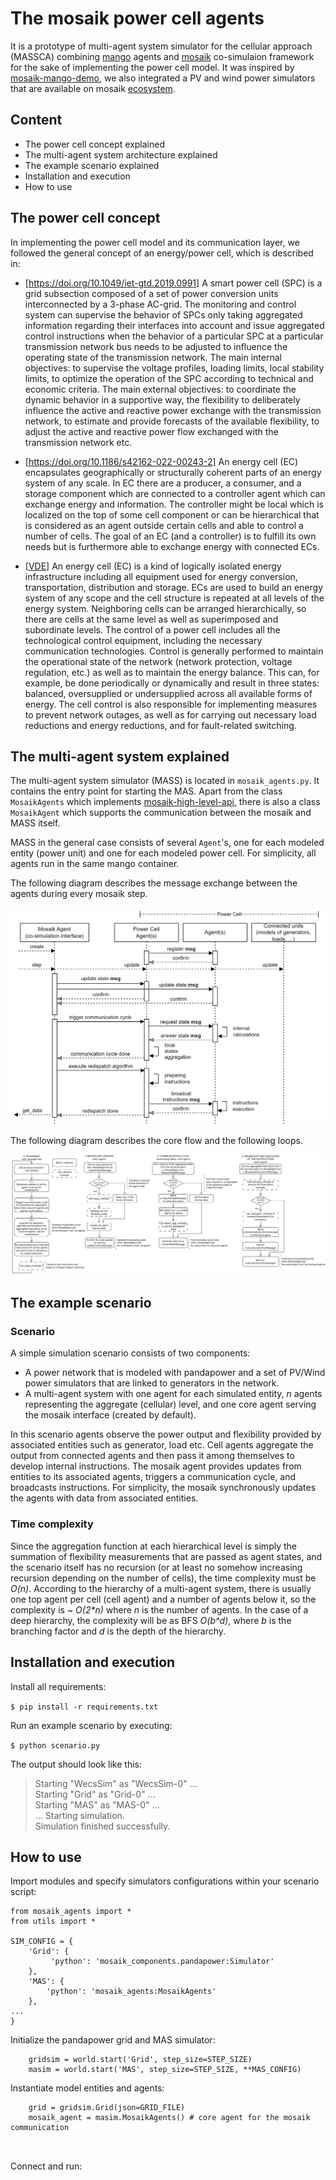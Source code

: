 # The mosaik power cell agents

It is a prototype of multi-agent system simulator for the cellular approach (MASSCA) combining [mango](https://mango-agents.readthedocs.io/en/latest/) agents and [mosaik](https://mosaik.readthedocs.io/en/latest/) co-simulaion framework for the sake of implementing the power cell model. It was inspired by [mosaik-mango-demo](https://gitlab.com/mosaik/examples/mosaik-mango-demo), we also integrated a PV and wind power simulators that are available on mosaik [ecosystem](https://gitlab.com/mosaik/components).

## Content

* The power cell concept explained
* The multi-agent system architecture explained
* The example scenario explained
* Installation and execution
* How to use


## The power cell concept

In implementing the power cell model and its communication layer, we followed the general concept of an energy/power cell, which is described in:
* [https://doi.org/10.1049/iet-gtd.2019.0991] A smart power cell (SPC) is a grid subsection composed of a set of power conversion units interconnected by a 3-phase AC-grid. The monitoring and control system can supervise the behavior of SPCs only taking aggregated information regarding their interfaces into account and issue aggregated control instructions when the behavior of a particular SPC at a particular transmission network bus needs to be adjusted to influence the operating state of the transmission network.
The main internal objectives: to supervise the voltage profiles, loading limits, local stability limits, to optimize the operation of the SPC according to technical and economic criteria.
The main external objectives: to coordinate the dynamic behavior in a supportive way, the flexibility to deliberately influence the active and reactive power exchange with the transmission network, to estimate and provide forecasts of the available flexibility, to adjust the active and reactive power flow exchanged with the transmission network etc.

* [https://doi.org/10.1186/s42162-022-00243-2] An energy cell (EC) encapsulates geographically or structurally coherent parts of an energy system of any scale. In EC there are a producer, a consumer, and a storage component which are connected to a controller agent which can exchange energy and information. 
The controller might be local which is localized on the top of some cell component or can be hierarchical that is considered as an agent outside certain cells and able to control a number of cells. The goal of an EC (and a controller) is to fulfill its own needs but is furthermore able to exchange energy with connected ECs.

* [[VDE](https://www.vde.com/resource/blob/1884494/98f96973fcdba70777654d0f40c179e5/studie---zellulares-energiesystem-data.pdf)] An energy cell (EC) is a kind of logically isolated energy infrastructure including all equipment used for energy conversion, transportation, distribution and storage. ECs are used to build an energy system of any scope and the cell structure is repeated at all levels of the energy system. Neighboring cells can be arranged hierarchically, so there are cells at the same level as well as superimposed and subordinate levels. 
The control of a power cell includes all the technological control equipment, including the necessary communication technologies. Control is generally performed to maintain the operational state of the network (network protection, voltage regulation, etc.) as well as to maintain the energy balance. This can, for example, be done periodically or dynamically and result in three states: balanced, oversupplied or undersupplied across all available forms of energy. The cell control is also responsible for implementing measures to prevent network outages, as well as for carrying out necessary load reductions and energy reductions, and for fault-related switching.

## The multi-agent system explained

The multi-agent system simulator (MASS) is located in `mosaik_agents.py`. It contains the entry point for starting the MAS. Apart from the class `MosaikAgents` which implements [mosaik-high-level-api](https://mosaik.readthedocs.io/en/latest/mosaik-api/high-level.html), there is also a class `MosaikAgent` which supports the communication between the mosaik and MASS itself.

MASS in the general case consists of several `Agent`'s, one for each modeled entity (power unit) and one for each modeled power cell. For simplicity, all agents run in the same mango container. 

The following diagram describes the message exchange between the agents during every mosaik step.

![](misc/mas.msg.drawio.png)

The following diagram describes the core flow and the following loops.

![](misc/mas.flow.drawio.png)

## The example scenario

### Scenario

A simple simulation scenario consists of two components:

* A power network that is modeled with pandapower and a set of PV/Wind power simulators that are linked to generators in the network. 
* A multi-agent system with one agent for each simulated entity, *n* agents representing the aggregate (cellular) level, and one core agent serving the mosaik interface (created by default).

In this scenario agents observe the power output and flexibility provided by associated entities such as generator, load etc. Cell agents aggregate the output from connected agents and then pass it among themselves to develop internal instructions. The mosaik agent provides updates from entities to its associated agents, triggers a communication cycle, and broadcasts instructions. For simplicity, the mosaik synchronously updates the agents with data from associated entities.

### Time complexity

Since the aggregation function at each hierarchical level is simply the summation of flexibility measurements that are passed as agent states, and the scenario itself has no recursion (or at least no somehow increasing recursion depending on the number of cells), the time complexity must be *O(n)*. According to the hierarchy of a multi-agent system, there is usually one top agent per cell (cell agent) and a number of agents below it, so the complexity is ~ *O(2\*n)* where *n* is the number of agents. In the case of a deep hierarchy, the complexity will be as BFS *O(b^d)*, where *b* is the branching factor and *d* is the depth of the hierarchy.

## Installation and execution

Install all requirements:

`$ pip install -r requirements.txt`

Run an example scenario by executing:

`$ python scenario.py`

The output should look like this:
>Starting "WecsSim" as "WecsSim-0" ...  
Starting "Grid" as "Grid-0" ...  
Starting "MAS" as "MAS-0" ...  
...
Starting simulation.  
Simulation finished successfully.  

## How to use

Import modules and specify simulators configurations within your scenario script:
```
from mosaik_agents import *
from utils import *

SIM_CONFIG = {
    'Grid': {
         'python': 'mosaik_components.pandapower:Simulator'
    },
    'MAS': {
        'python': 'mosaik_agents:MosaikAgents'
    },
...
}
```

Initialize the pandapower grid and MAS simulator:
```
    gridsim = world.start('Grid', step_size=STEP_SIZE)
    masim = world.start('MAS', step_size=STEP_SIZE, **MAS_CONFIG)     
```

Instantiate model entities and agents:
```
    grid = gridsim.Grid(json=GRID_FILE)
    mosaik_agent = masim.MosaikAgents() # core agent for the mosaik communication



```

Connect and run:
```



```

